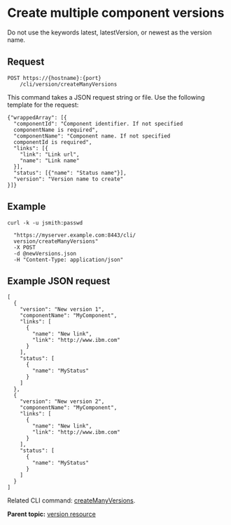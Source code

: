 # Create multiple component versions

Do not use the keywords latest, latestVersion, or newest as the version name.

## Request

```
POST https://{hostname}:{port}
    /cli/version/createManyVersions

```

This command takes a JSON request string or file. Use the following template for the request:

```
{"wrappedArray": [{
  "componentId": "Component identifier. If not specified 
  componentName is required",
  "componentName": "Component name. If not specified 
  componentId is required",
  "links": [{
    "link": "Link url",
    "name": "Link name"
  }],
  "status": [{"name": "Status name"}],
  "version": "Version name to create"
}]}

```

## Example

```
curl -k -u jsmith:passwd 
   
  "https://myserver.example.com:8443/cli/
  version/createManyVersions" 
  -X POST 
  -d @newVersions.json 
  -H "Content-Type: application/json"
```

## Example JSON request

```
[
  {
    "version": "New version 1",
    "componentName": "MyComponent",
    "links": [
      {
        "name": "New link",
        "link": "http://www.ibm.com"
      }
    ],
    "status": [
      {
        "name": "MyStatus"
      }
    ]
  },
  {
    "version": "New version 2",
    "componentName": "MyComponent",
    "links": [
      {
        "name": "New link",
        "link": "http://www.ibm.com"
      }
    ],
    "status": [
      {
        "name": "MyStatus"
      }
    ]
  }
]
```

Related CLI command: [createManyVersions](udclient_createmanyversions.md).

**Parent topic:** [version resource](../../com.ibm.udeploy.api.doc/topics/rest_cli_version.md)

